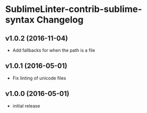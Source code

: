 SublimeLinter-contrib-sublime-syntax Changelog
==============================================

v1.0.2 (2016-11-04)
-------------------

- Add fallbacks for when the path is a file


v1.0.1 (2016-05-01)
-------------------

- Fix linting of unicode files


v1.0.0 (2016-05-01)
-------------------

- initial release
